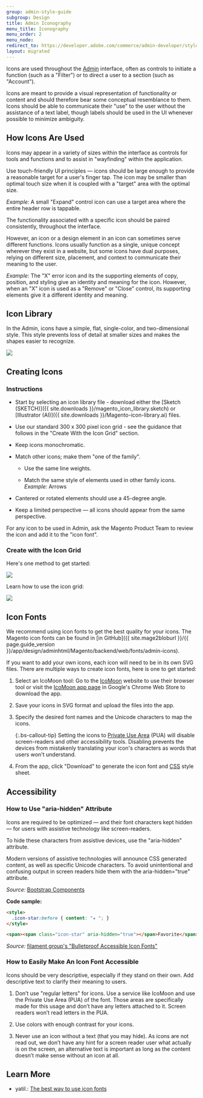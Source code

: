 ```yaml
---
group: admin-style-guide
subgroup: Design
title: Admin Iconography
menu_title: Iconography
menu_order: 2
menu_node:
redirect_to: https://developer.adobe.com/commerce/admin-developer/style-guide/design/iconography/
layout: migrated
---
```


Icons are used throughout the [Admin](https://glossary.magento.com/magento-admin) interface, often as controls to initiate a function (such as a "Filter") or to direct a user to a section (such as "Account").

Icons are meant to provide a visual representation of functionality or content and should therefore bear some conceptual resemblance to them. Icons should be able to communicate their "use" to the user without the assistance of a text label, though labels should be used in the UI whenever possible to minimize ambiguity.

## How Icons Are Used

Icons may appear in a variety of sizes within the interface as controls for tools and functions and to assist in "wayfinding" within the application.

Use touch-friendly UI principles — icons should be large enough to provide a reasonable target for a user's finger tap. The icon may be smaller than optimal touch size when it is coupled with a "target" area with the optimal size.

*Example:* A small "Expand" control icon can use a target area where the entire header row is tappable.

The functionality associated with a specific icon should be paired consistently, throughout the interface.

However, an icon or a design element in an icon can sometimes serve different functions. Icons usually function as a single, unique concept wherever they exist in a website, but some icons have dual purposes, relying on different size, placement, and context to communicate their meaning to the user.

*Example:* The "X" error icon and its the supporting elements of copy, position, and styling give an identity and meaning for the icon. However, when an "X" icon is used as a "Remove" or "Close" control, its supporting elements give it a different identity and meaning.

## Icon Library

In the Admin, icons have a simple, flat, single-color, and two-dimensional style. This style prevents loss of detail at smaller sizes and makes the shapes easier to recognize.

![](img/Magento-icon-contact-sheet.png)

## Creating Icons

### Instructions

*  Start by selecting an icon library file - download either the [Sketch (SKETCH)]({{ site.downloads }}/magento_icon_library.sketch) or [Illustrator (AI)]({{ site.downloads }}/Magento-icon-library.ai) files.

*  Use our standard 300 x 300 pixel icon grid - see the guidance that follows in the "Create With the Icon Grid" section.

*  Keep icons monochromatic.

*  Match other icons; make them "one of the family".

   *  Use the same line weights.

   *  Match the same style of elements used in other family icons. *Example:* Arrows

*  Cantered or rotated elements should use a 45-degree angle.

*  Keep a limited perspective — all icons should appear from the same perspective.

For any icon to be used in Admin, ask the Magento Product Team to review the icon and add it to the "icon font".

### Create with the Icon Grid

Here's one method to get started:

![](img/icon-construction-guide.png)

Learn how to use the icon grid:

![](img/using-icon-grid.png)

## Icon Fonts

We recommend using icon fonts to get the best quality for your icons. The Magento icon fonts can be found in [in GitHub]({{ site.mage2bloburl }}/{{ page.guide_version }}/app/design/adminhtml/Magento/backend/web/fonts/admin-icons).

If you want to add your own icons, each icon will need to be in its own SVG files. There are multiple ways to create icon fonts, here is one to get started:

1. Select an IcoMoon tool: Go to the [IcoMoon](https://icomoon.io/app/) website to use their browser tool or visit the [IcoMoon app page](https://chrome.google.com/webstore/detail/icomoon/kppingdhhalimbaehfmhldppemnmlcjd) in Google's Chrome Web Store to download the app.

1. Save your icons in SVG format and upload the files into the app.

1. Specify the desired font names and the Unicode characters to map the icons.

   {:.bs-callout-tip}
   Setting the icons to [Private Use Area](https://en.wikipedia.org/wiki/Private_Use_Areas#Private_Use_Areas) (PUA) will disable screen-readers and other accessibility tools. Disabling prevents the devices from mistakenly translating your icon's characters as words that users won't understand.

1. From the app, click "Download" to generate the icon font and [CSS](https://glossary.magento.com/css) style sheet.

## Accessibility

### How to Use "aria-hidden" Attribute

Icons are required to be optimized — and their font characters kept hidden — for users with assistive technology like screen-readers.

To hide these characters from assistive devices, use the "aria-hidden" attribute.

Modern versions of assistive technologies will announce CSS generated content, as well as specific Unicode characters. To avoid unintentional and confusing output in screen readers hide them with the aria-hidden="true" attribute.

*Source:* [Bootstrap Components](https://getbootstrap.com/docs/5.2/components/accordion/)

**Code sample:**

```html
<style>
  .icon-star:before { content: "★ "; }
</style>

<span><span class="icon-star" aria-hidden="true"></span>Favorite</span>

```

*Source:* [filament group's "Bulletproof Accessible Icon Fonts"](https://www.filamentgroup.com/lab/bulletproof_icon_fonts.html)

### How to Easily Make An Icon Font Accessible

Icons should be very descriptive, especially if they stand on their own. Add descriptive text to clarify their meaning to users.

1. Don’t use "regular letters" for icons. Use a service like IcoMoon and use the Private Use Area (PUA) of the font. Those areas are specifically made for this usage and don’t have any letters attached to it. Screen readers won’t read letters in the PUA.

1. Use colors with enough contrast for your icons.

1. Never use an icon without a text (that you may hide). As icons are not read out, we don’t have any hint for a screen reader user what actually is on the screen, an alternative text is important as long as the content doesn’t make sense without an icon at all.

## Learn More

*  yatil.: [The best way to use icon fonts](https://yatil.net/the-best-way-to-use-icon-fonts/)
